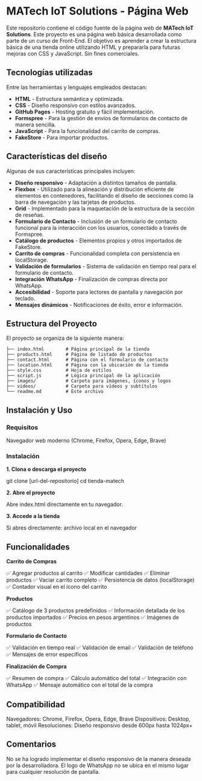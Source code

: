 # MATech IoT Solutions - Página Web

Este repositorio contiene el código fuente de la página web de **MATech IoT Solutions**. Este proyecto es una página web básica desarrollada como parte de un curso de Front-End. El objetivo es aprender a crear la estructura básica de una tienda online utilizando HTML y prepararla para futuras mejoras con CSS y JavaScript. Sin fines comerciales.

## Tecnologías utilizadas

Entre las herramientas y lenguajes empleados destacan:

- **HTML**  - Estructura semántica y optimizada.
- **CSS**  - Diseño responsivo con estilos avanzados.
- **GitHub Pages**  - Hosting gratuito y fácil implementación.
- **Formspree** - Para la gestión de envíos de formularios de contacto de manera sencilla.
- **JavaScript** - Para la funcionalidad del carrito de compras.
- **FakeStore** - Para importar productos.

## Características del diseño

Algunas de sus características principales incluyen:

- **Diseño responsivo**  - Adaptación a distintos tamaños de pantalla.
- **Flexbox** - Utilizado para la alineación y distribución eficiente de elementos en contenedores, facilitando el diseño de secciones como la barra de navegación y las tarjetas de productos.
- **Grid** - Implementado para la maquetación de la estructura de la sección de reseñas.
- **Formulario de Contacto** - Inclusión de un formulario de contacto funcional para la interacción con los usuarios, conectado a través de Formspree.
- **Catálogo de productos** - Elementos propios y otros importados de FakeStore.
- **Carrito de compras** - Funcionalidad completa con persistencia en localStorage.
- **Validación de formularios** - Sistema de validación en tiempo real para el formulario de contacto.
- **Integración WhatsApp** - Finalización de compras directa por WhatsApp.
- **Accesibilidad** - Soporte para lectores de pantalla y navegación por teclado.
- **Mensajes dinámicos** - Notificaciones de éxito, error e información.

## Estructura del Proyecto

El proyecto se organiza de la siguiente manera:

```
├── index.html        # Página principal de la tienda
├── products.html     # Página de listado de productos 
├── contact.html      # Página con el formulario de contacto
├── location.html     # Página con la ubicación de la tienda
├── style.css         # Hoja de estilos
├── script.js         # Lógica principal de la aplicación
├── images/           # Carpeta para imágenes, íconos y logos
├── videos/           # Carpeta para vídeos y subtítulos
└── readme.md         # Este archivo
```

## Instalación y Uso
### Requisitos

Navegador web moderno (Chrome, Firefox, Opera, Edge, Brave)

### Instalación

**1. Clona o descarga el proyecto**

git clone [url-del-repositorio]
cd tienda-matech

**2. Abre el proyecto**

Abre index.html directamente en tu navegador.

**3. Accede a la tienda**

Si abres directamente: archivo local en el navegador

## Funcionalidades

**Carrito de Compras**

✅ Agregar productos al carrito
✅ Modificar cantidades
✅ Eliminar productos
✅ Vaciar carrito completo
✅ Persistencia de datos (localStorage)
✅ Contador visual en el ícono del carrito

**Productos**

✅ Catálogo de 3 productos predefinidos
✅ Información detallada de los productos importados
✅ Precios en pesos argentinos
✅ Imágenes de productos

**Formulario de Contacto**

✅ Validación en tiempo real
✅ Validación de email
✅ Validación de teléfono
✅ Mensajes de error específicos

**Finalización de Compra** 

✅ Resumen de compra
✅ Cálculo automático del total
✅ Integración con WhatsApp
✅ Mensaje automático con el total de la compra

## Compatibilidad

Navegadores: Chrome, Firefox, Opera, Edge, Brave
Dispositivos: Desktop, tablet, móvil
Resoluciones: Diseño responsivo desde 600px hasta 1024px+

## Comentarios

No se ha logrado implementar el diseño responsivo de la manera deseada por la desarrolladora. 
El logo de WhatsApp no se ubica en el mismo lugar para cualquier resolución de pantalla. 
